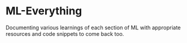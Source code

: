 # ML-Everything
Documenting various learnings of each section of ML with appropriate resources and code snippets to come back too.
